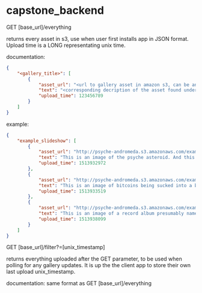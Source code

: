 # capstone_backend
GET [base_url]/everything

returns every asset in s3, use when user first installs app in JSON format. Upload time is a LONG representating unix time.

documentation:
```json
{
    "<gallery_title>": [
        {
            "asset_url": "<url to gallery asset in amazon s3, can be an image, video, GIF, etc.>",
            "text": "<corresponding decription of the asset found under the asset_url>",
            "upload_time": 123456789
        }
    ]
}
```

example:
```json
{
    "example_slideshow": [
        {
            "asset_url": "http://psyche-andromeda.s3.amazonaws.com/example_slideshow/asteroid.jpg",
            "text": "This is an image of the psyche asteroid. And this is a test message.",
            "upload_time": 1513932972
        },
        {
            "asset_url": "http://psyche-andromeda.s3.amazonaws.com/example_slideshow/bitcoin.jpg",
            "text": "This is an image of bitcoins being sucked into a black hole. And this is a test message. ",
            "upload_time": 1513933519
        },
        {
            "asset_url": "http://psyche-andromeda.s3.amazonaws.com/example_slideshow/album.jpg",
            "text": "This is an image of a record album presumably named \"Andromeda\". There are also 3 suns with faces on them, they are positioned to the left, center and right.\r\nThe ones on the left and right are only partialy shown. And this is a test message. ",
            "upload_time": 1513938099
        }
    ]
}
```

GET [base_url]/filter?=[unix_timestamp]

returns everything uploaded after the GET parameter, to be used when polling for any gallery updates. It is up the the client app to store their own last upload unix_timestamp.

documentation: same format as GET [base_url]/everything
